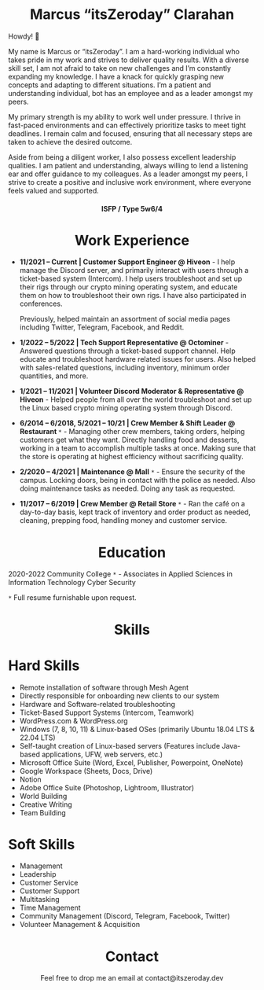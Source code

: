 <h1 align="center">Marcus “itsZeroday” Clarahan</h1>
Howdy! 👋

My name is Marcus or “itsZeroday”. I am a hard-working individual who takes pride in my work and strives to deliver quality results. With a diverse skill set, I am not afraid to take on new challenges and I’m constantly expanding my knowledge. I have a knack for quickly grasping new concepts and adapting to different situations. I’m a patient and understanding individual, bot has an employee and as a leader amongst my peers.

My primary strength is my ability to work well under pressure. I thrive in fast-paced environments and can effectively prioritize tasks to meet tight deadlines. I remain calm and focused, ensuring that all necessary steps are taken to achieve the desired outcome.

Aside from being a diligent worker, I also possess excellent leadership qualities. I am patient and understanding, always willing to lend a listening ear and offer guidance to my colleagues. As a leader amongst my peers, I strive to create a positive and inclusive work environment, where everyone feels valued and supported.

<h4 align="center">ISFP / Type 5w6/4</h4>


<h1 align="center">Work Experience</h1>

* <b>11/2021 – Current | Customer Support Engineer @ Hiveon</b> - I help manage the Discord server, and primarily interact with users through a ticket-based system (Intercom). I help users troubleshoot and set up their rigs through our crypto mining operating system, and educate them on how to troubleshoot their own rigs. I have also participated in conferences.

  Previously, helped maintain an assortment of social media pages including Twitter, Telegram, Facebook, and Reddit.

* <b>1/2022 – 5/2022 | Tech Support Representative @ Octominer</b> - Answered questions through a ticket-based support channel. Help educate and troubleshoot hardware related issues for users. Also helped with sales-related questions, including inventory, minimum order quantities, and more.

* <b>1/2021 – 11/2021 | Volunteer Discord Moderator & Representative @ Hiveon</b> - Helped people from all over the world troubleshoot and set up the Linux based crypto mining operating system through Discord.

* <b>6/2014 – 6/2018, 5/2021 – 10/21 | Crew Member & Shift Leader @ Restaurant </b>`*` - Managing other crew members, taking orders, helping customers get what they want. Directly handling food and desserts, working in a team to accomplish multiple tasks at once. Making sure that the store is operating at highest efficiency without sacrificing quality.

* <b>2/2020 – 4/2021 | Maintenance @ Mall</b> `*` - Ensure the security of the campus. Locking doors, being in contact with the police as needed. Also doing maintenance tasks as needed. Doing any task as requested.

* <b>11/2017 – 6/2019 | Crew Member @ Retail Store </b>`*` - Ran the café on a day-to-day basis, kept track of inventory and order product as needed, cleaning, prepping food, handling money and customer service.

<h1 align="center">Education</h1>

2020-2022
Community College `*` - Associates in Applied Sciences in Information Technology Cyber Security

`*` Full resume furnishable upon request.
<h1 align="center">Skills</h1>

# Hard Skills

  * Remote installation of software through Mesh Agent
  * Directly responsible for onboarding new clients to our system
  * Hardware and Software-related troubleshooting
  * Ticket-Based Support Systems (Intercom, Teamwork)
  * WordPress.com & WordPress.org
  * Windows (7, 8, 10, 11) & Linux-based OSes (primarily Ubuntu 18.04 LTS & 22.04 LTS)
  * Self-taught creation of Linux-based servers (Features include Java-based applications, UFW, web servers, etc.)
  * Microsoft Office Suite (Word, Excel, Publisher, Powerpoint, OneNote)
  * Google Workspace (Sheets, Docs, Drive)
  * Notion
  * Adobe Office Suite (Photoshop, Lightroom, Illustrator)
  * World Building
  * Creative Writing
  * Team Building

# Soft Skills

  * Management
  * Leadership
  * Customer Service
  * Customer Support
  * Multitasking
  * Time Management
  * Community Management (Discord, Telegram, Facebook, Twitter)
  * Volunteer Management & Acquisition
    
<h1 align="center">Contact</h1>
<p align="center"> Feel free to drop me an email at contact@itszeroday.dev</p>
